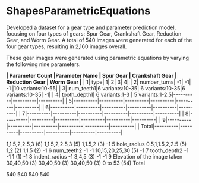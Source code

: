 # ShapesParametricEquations
Developed a dataset for a gear type and parameter prediction model, focusing on four types of gears: Spur Gear, Crankshaft Gear, Reduction Gear, and Worm Gear. A total of 540 images were generated for each of the four gear types, resulting in 2,160 images overall.

These gear images were generated using parametric equations by varying the following nine parameters.

**| Parameter Count |Parameter Name |      Spur Gear | Crankshaft Gear | Reduction Gear |       Worm Gear |**
|                  1|           type|               1|                2|               3|                4|
|                  2|   number_turns|              -1|               -1|             -1 |10 variants:10-55|
|                  3|     num_teeth1|6 variants:10-35| 6 variants:10-35|6 variants:10-35|               -1|
|                  4|   tooth_depth1| 6 variants:1-3 | 5 variants:1-2.5|----------|----------|----------|
|                  5|----------|----------|----------|----------|----------|----------|
|                  6|----------|----------|----------|----------|----------|----------|
|                  7|----------|----------|----------|----------|----------|----------|
|                  8|----------|----------|----------|----------|----------|----------|
|                  9|----------|----------|----------|----------|----------|----------|
|              Total|----------|----------|----------|----------|----------|----------|




1,1.5,2,2.5,3 
(6)
1,1.5,2,2.5,3 
(5)
1,1.5,2 
(3)
-1
5
hole_radius
0.5,1,1.5,2,2.5
(5)
1,2
(2)
1,1.5
(2)
-1
6
num_teeth2
-1
-1
10,15,20,25,30
(5)
-1
7
tooth_depth2
-1
-1
1
(1)
-1
8
indent_radius
-1
3,4,5
(3)
-1
-1
9
Elevation of the image taken
30,40,50
(3)
30,40,50
(3)
30,40,50
(3)
0 to 53
(54)
Total


540
540
540
540

